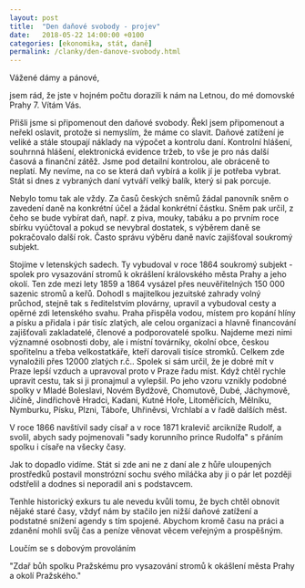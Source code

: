 ```yaml
---
layout: post
title:  "Den daňové svobody - projev"
date:   2018-05-22 14:00:00 +0100
categories: [ekonomika, stát, daně]
permalink: /clanky/den-danove-svobody.html
---
```


Vážené dámy a pánové,

jsem rád, že jste v hojném počtu dorazili k nám na Letnou, do mé domovské Prahy 7. Vítám Vás.

Přišli jsme si připomenout den daňové svobody. Řekl jsem připomenout a neřekl oslavit, protože si nemyslím, že máme co slavit. Daňové zatížení je veliké a stále stoupají náklady na výpočet a kontrolu daní. Kontrolní hlášení, souhrnná hlášení, elektronická evidence tržeb, to vše je pro nás další časová a finanční zátěž. Jsme pod detailní kontrolou, ale obráceně to neplatí. My nevíme, na co se která daň vybírá a kolik jí je potřeba vybrat. Stát si dnes z vybraných daní vytváří velký balík, který si pak porcuje.

Nebylo tomu tak ale vždy. Za časů českých sněmů žádal panovník sněm o zavedení daně na konkrétní účel a žádal konkrétní částku. Sněm pak určil, z čeho se bude vybírat daň, např. z piva, mouky, tabáku a po prvním roce sbírku vyúčtoval a pokud se nevybral dostatek, s výběrem daně se pokračovalo další rok. Často správu výběru daně navíc zajišťoval soukromý subjekt.

Stojíme v letenských sadech. Ty vybudoval v roce 1864 soukromý subjekt - spolek pro vysazování stromů k okrášlení královského města Prahy a jeho okolí. Ten zde mezi lety 1859 a 1864 vysázel přes neuvěřitelných 150 000 sazenic stromů a keřů. Dohodl s majitelkou jezuitské zahrady volný průchod, stejně tak s ředitelstvím plovárny, upravil a vybudoval cesty a opěrné zdi letenského svahu. Praha přispěla vodou, místem pro kopání hlíny a písku a přidala i pár tisíc zlatých, ale celou organizaci a hlavně financování zajišťovali zakladatelé, členové a podporovatelé spolku. Najdeme mezi nimi významné osobnosti doby, ale i místní továrníky, okolní obce, českou spořitelnu a třeba velkostatkáře, kteří darovali tisíce stromků. Celkem zde vynaložili přes 12000 zlatých r.č.. Spolek si sám určil, že je dobré mít v Praze lepší vzduch a upravoval proto v Praze řadu míst. Když chtěl rychle upravit cestu, tak si ji pronajmul a vylepšil. Po jeho vzoru vznikly podobné spolky v Mladé Boleslavi, Novém Bydžově, Chomutově, Dubé, Jáchymově, Jičíně, Jindřichově Hradci, Kadani, Kutné Hoře, Litoměřicích, Mělníku, Nymburku, Písku, Plzni, Táboře, Uhřiněvsi, Vrchlabí a v řadě dalších měst.

V roce 1866 navštívil sady císař a v roce 1871 kralevič arcikníže Rudolf, a svolil, abych sady pojmenovali "sady korunního prince Rudolfa" s přáním spolku i císaře na všecky časy.

Jak to dopadlo vidíme. Stát si zde ani ne z daní ale z hůře uloupených prostředků postavil monstrózní sochu svého miláčka aby ji o pár let později odstřelil a dodnes si neporadil ani s podstavcem.

Tenhle historický exkurs tu ale nevedu kvůli tomu, že bych chtěl obnovit nějaké staré časy, vždyť nám by stačilo jen nižší daňové zatížení a podstatné snížení agendy s tím spojené. Abychom kromě času na práci a zdanění mohli svůj čas a peníze věnovat věcem veřejným a prospěšným.

Loučím se s dobovým provoláním

"Zdař bůh spolku Pražskému pro vysazování stromů k okášlení města Prahy a okolí Pražského."
